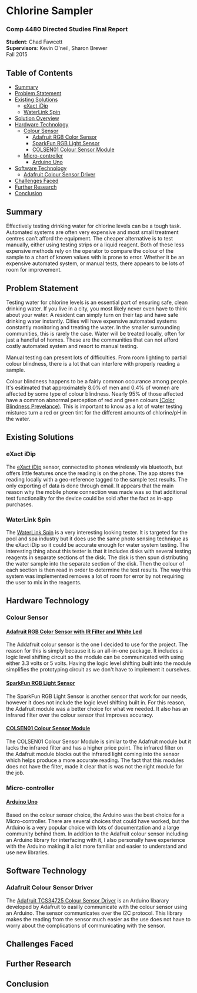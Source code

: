 # Chlorine Sampler
### Comp 4480 Directed Studies Final Report

**Student**: Chad Fawcett  
**Supervisors**: Kevin O'neil, Sharon Brewer  
Fall 2015

## Table of Contents
* [Summary](#summary)
* [Problem Statement](#problem-statement)
* [Existing Solutions](#existing-solutions)
  * [eXact iDip](#exact-idip)
  * [WaterLink Spin](#waterlink-spin)
* [Solution Overview](#solution-overview)
* [Hardware Technology](#hardware-technology)
  * [Colour Sensor](#colour-sensor)
    * [Adafruit RGB Color Sensor](#adafruit-rgb)
    * [SparkFun RGB Light Sensor](#sparkfun-rgb)
    * [COLSEN01 Colour Sensor Module](#colsen01)
  * [Micro-controller](#micro-controller)
    * [Arduino Uno](#arduino-uno)
* [Software Technology](#software-technology)
  * [Adafruit Colour Sensor Driver](#adafruit-driver)
* [Challenges Faced](#challenges-faced)
* [Further Research](#further-research)
* [Conclusion](#conclusion)

## <a name="summary"></a>Summary
Effectively testing drinking water for chlorine levels can be a tough task. Automated systems are often very expensive and most small treatment centres can’t afford the equipment. The cheaper alternative is to test manually, either using testing strips or a liquid reagent. Both of these less expensive methods rely on the operator to compare the colour of the sample to a chart of known values with is prone to error. Whether it be an expensive automated system, or manual tests, there appears to be lots of room for improvement.

## <a name="problem-statement"></a>Problem Statement
Testing water for chlorine levels is an essential part of ensuring safe, clean drinking water. If you live in a city, you most likely never even have to think about your water. A resident can simply turn on their tap and have safe drinking water instantly. Cities will have expensive automated systems constantly monitoring and treating the water. In the smaller surrounding communities, this is rarely the case. Water will be treated locally, often for just a handful of homes. These are the communities that can not afford costly automated system and resort to manual testing.

Manual testing can present lots of difficulties. From room lighting to partial colour blindness, there is a lot that can interfere with properly reading a sample.

Colour blindness happens to be a fairly common occurance among people. It's esitimated that approximately 8.0% of men and 0.4% of women are affected by some type of colour blindness. Nearly 95% of those affected have a common abnormal perception of red and green colours [(Color Blindness Prevelance)](http://www.news-medical.net/health/Color-Blindness-Prevalence.aspx). This is important to know as a lot of water testing mistures turn a red or green tint for the different amounts of chlorine/pH in the water.

## <a name="existing-solutions"></a>Existing Solutions
### <a name="exact-idip"></a>eXact iDip
The [eXact iDip](http://www.sensafe.com/idip/) sensor, connected to phones wirelessly via bluetooth, but offers little features once the reading is on the phone. The app stores the reading locally with a geo-reference tagged to the sample test results. The only exporting of data is done through email. It appears that the main reason why the mobile phone connection was made was so that additional test functionality for the device could be sold after the fact as in-app purchases.

### <a name="waterlink-spin"></a>WaterLink Spin
The [WaterLink Spin](http://www.lamotte.com/en/pool-spa/digital-testing/3577.html) is a very interesting looking tester. It is targeted for the pool and spa industry but it does use the same photo sensing technique as the eXact iDip so it could be accurate enough for water system testing. The interesting thing about this tester is that it includes disks with several testing reagents in separate sections of the disk. The disk is then spun distributing the water sample into the separate section of the disk. Then the colour of each section is then read in order to determine the test results. The way this system was implemented removes a lot of room for error by not requiring the user to mix in the reagents.

## <a name="hardware-technology"></a>Hardware Technology
### <a name="colour-sensor"></a>Colour Sensor
#### <a name="adafruit-rgb"></a>[Adafruit RGB Color Sensor with IR Filter and White Led](https://www.adafruit.com/products/1334)
The Addafruit colour sensor is the one I decided to use for the project. The reason for this is simply because it is an all-in-one package. It includes a logic level shifting circuit so the module can be communicated with using either 3.3 volts or 5 volts. Having the logic level shifting built into the module simplifies the prototyping circuit as we don't have to implement it ourselves.

#### <a name="sparkfun-rgb"></a>[SparkFun RGB Light Sensor](https://www.sparkfun.com/products/12829)
The SparkFun RGB Light Sensor is another sensor that work for our needs, however it does not include the logic level shifting built in. For this reason, the Adafruit module was a better choice for what we needed. It also has an infrared filter over the colour sensor that improves accuracy.

#### <a name="colsen01"></a>[COLSEN01 Colour Sensor Module](http://www.elecfreaks.com/store/color-sensor-module-colsen01-p-285.html?zenid=8095153d156bd520dc8d83f4e4b3af49)
The COLSEN01 Colour Sensor Module is similar to the Adafruit module but it lacks the infrared filter and has a higher price point. The infrared filter on the Adafruit module blocks out the infrared light coming into the sensor which helps produce a more accurate reading. The fact that this modules does not have the filter, made it clear that is was not the right module for the job.

### <a name="micro-controller"></a>Micro-controller
#### <a name="arduino-uno"></a>[Arduino Uno](https://www.arduino.cc/en/Main/ArduinoBoardUno)
Based on the colour sensor choice, the Arduino was the best choice for a Micro-controller. There are several choices that could have worked, but the Arduino is a very popular choice with lots of documentation and a large community behind them. In addition to the Adafruit colour sensor including an Arduino library for interfacing with it, I also personally have experience with the Arduino making it a lot more familiar and easier to understand and use new libraries.

## <a name="software-technology"></a>Software Technology
### <a name="adafruit-driver"></a>Adafruit Colour Sensor Driver
The [Adafruit TCS34725 Colour Sensor Driver](https://github.com/adafruit/Adafruit_TCS34725) is an Arduino libarary developed by Adafruit to easilly communicate with the colour sensor using an Arduino. The sensor communicates over the I2C protocol. This library makes the reading from the sensor much easier as the use does not have to worry about the complications of communicating with the sensor.

## <a name="challenges-faced"></a>Challenges Faced

## <a name="further-research"></a>Further Research

## <a name="conclusion"></a>Conclusion
